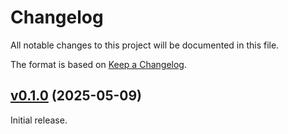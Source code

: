 # Changelog

All notable changes to this project will be documented in this file.

The format is based on [Keep a Changelog](https://keepachangelog.com/en/1.0.0/).

## [v0.1.0](https://github.com/supermethodhq/ex_stl/tree/v0.1.0) (2025-05-09)

Initial release.
